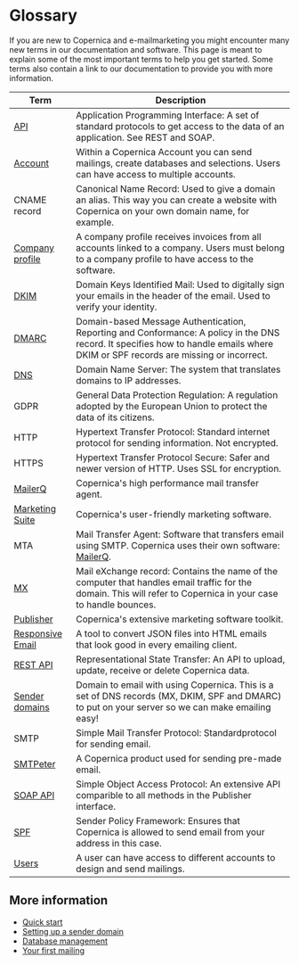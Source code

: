# Glossary
If you are new to Copernica and e-mailmarketing you might encounter many
new terms in our documentation and software. This page is meant to explain
some of the most important terms to help you get started. Some terms
also contain a link to our documentation to provide you with more information.


| Term                                                 | Description                                                                                                                                                                       |
|------------------------------------------------------|-----------------------------------------------------------------------------------------------------------------------------------------------------------------------------------|
| [API](./apis)                                        | Application Programming Interface: A set of standard protocols to get access to the data of an application. See REST and SOAP.                                                    |
| [Account](./accounts-and-users)                      | Within a Copernica Account you can send mailings, create databases and selections. Users can have access to multiple accounts.                                                    |
| CNAME record                                         | Canonical Name Record: Used to give a domain an alias. This way you can create a website with Copernica on your own domain name, for example.                                     |
| [Company profile](./accounts-and-users)              | A company profile receives invoices from all accounts linked to a company. Users must belong to a company profile to have access to the software.                                 |
| [DKIM](./dkim)                                       | Domain Keys Identified Mail: Used to digitally sign your emails in the header of the email. Used to verify your identity.                                                         |
| [DMARC](./dmarc)                                     | Domain-based Message Authentication, Reporting and Conformance: A policy in the DNS record. It specifies how to handle emails where DKIM or SPF records are missing or incorrect. |
| [DNS](./dns)                                         | Domain Name Server: The system that translates domains to IP addresses.                                                                                                           |
| GDPR                                                 | General Data Protection Regulation: A regulation adopted by the European Union to protect the data of its citizens.                                                               |
| HTTP                                                 | Hypertext Transfer Protocol: Standard internet protocol for sending information. Not encrypted.                                                                                   |
| HTTPS                                                | Hypertext Transfer Protocol Secure: Safer and newer version of HTTP. Uses SSL for encryption.                                                                                     |
| [MailerQ](https://www.mailerq.com/)                  | Copernica's high performance mail transfer agent.                                                                                                                                 |
| [Marketing Suite](https://ms.copernica.com/)         | Copernica's user-friendly marketing software.                                                                                                                                     |
| MTA                                                  | Mail Transfer Agent: Software that transfers email using SMTP. Copernica uses their own software: [MailerQ](www.mailerq.com).                                                     |
| [MX](./mx)                                           | Mail eXchange record: Contains the name of the computer that handles email traffic for the domain. This will refer to Copernica in your case to handle bounces.                   |
| [Publisher](https://publisher.copernica.com/)        | Copernica's extensive marketing software toolkit.                                                                                                                                 |
| [Responsive Email](https://www.responsiveemail.com/) | A tool to convert JSON files into HTML emails that look good in every emailing client.                                                                                            |
| [REST API](./restv2/rest-api.md)                     | Representational State Transfer: An API to upload, update, receive or delete Copernica data.                                                                                      |
| [Sender domains](./sender-domains)                   | Domain to email with using Copernica. This is a set of DNS records (MX, DKIM, SPF and DMARC) to put on your server so we can make emailing easy!                                  |
| SMTP                                                 | Simple Mail Transfer Protocol: Standardprotocol for sending email.                                                                                                                |
| [SMTPeter](https://www.smtpeter.com/)                | A Copernica product used for sending pre-made email.                                                                                                                              |
| [SOAP API](soap-api-documentation)                   | Simple Object Access Protocol: An extensive API comparible to all methods in the Publisher interface.                                                                             |
| [SPF](./spf)                                         | Sender Policy Framework: Ensures that Copernica is allowed to send email from your address in this case.                                                                          |
| [Users](./accounts-and-users)                        | A user can have access to different accounts to design and send mailings.                                                                                                         |

## More information
* [Quick start](./quick-start-guide)
* [Setting up a sender domain](./quick-sender-domain-guide)
* [Database management](./quick-database-guide)
* [Your first mailing](./quick-mailing-guide)
